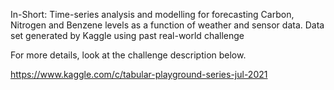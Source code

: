 In-Short: Time-series analysis and modelling for forecasting Carbon, Nitrogen and Benzene levels as a function of weather and sensor data. Data set generated by Kaggle using past real-world challenge

For more details, look at the challenge description below.

https://www.kaggle.com/c/tabular-playground-series-jul-2021
